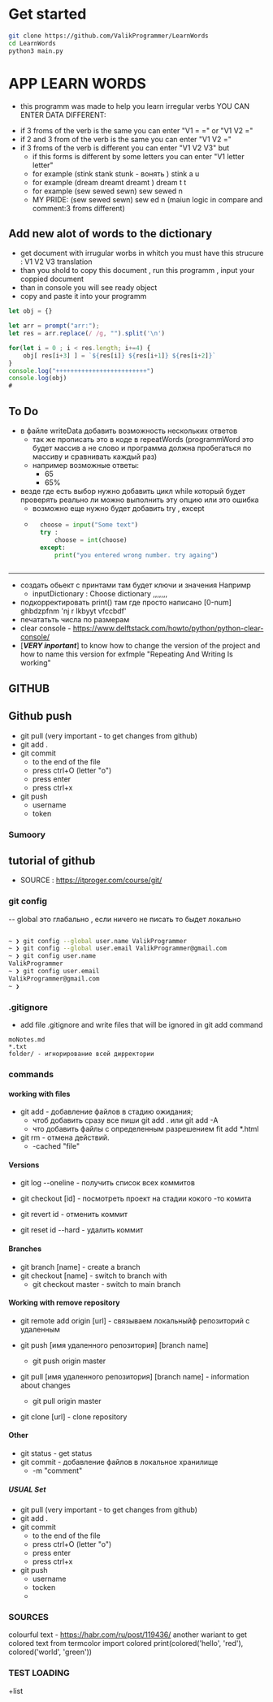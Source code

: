 # Get started
```bash
git clone https://github.com/ValikProgrammer/LearnWords
cd LearnWords
python3 main.py
```
# APP LEARN WORDS
- this programm was made to help you learn irregular verbs
YOU CAN ENTER DATA DIFFERENT:
+ if 3 froms of the verb is the same you can enter  "V1 = =" or "V1 V2 ="
+ if 2 and 3 from of the verb is the same you can enter  "V1 V2 ="
+ if 3 froms of the verb is different you can enter "V1 V2 V3" but
    + if this forms is different by some letters you can enter "V1 letter letter"
    + for example (stink stank stunk - вонять ) stink a u
    + for example (dream dreamt dreamt ) dream t t
    + for example (sew sewed sewn) sew sewed n
    + MY PRIDE: (sew sewed sewn) sew ed n (maiun logic in compare and comment:3 froms different)


## Add new alot of words to the dictionary 
+ get document with irrugular worbs in whitch you must have this strucure : V1 V2 V3 translation
+ than you shold to copy this document , run this programm , input your coppied document
+ than in console you will see ready object
+ copy and paste it into your programm

```javascript
let obj = {}

let arr = prompt("arr:");
let res = arr.replace(/ /g, "").split('\n')

for(let i = 0 ; i < res.length; i+=4) {
    obj[ res[i+3] ] = `${res[i]} ${res[i+1]} ${res[i+2]}`
}
console.log("+++++++++++++++++++++++++")
console.log(obj)
# 
```
## To Do
+ в файле writeData добавить возможность нескольких ответов 
    + так же прописать это в коде в repeatWords (programmWord это будет массив а не слово и программа должна пробегаться по массиву и сравнивать каждый раз)
    + например возможные ответы:
        + 65
        + 65%
+ везде где есть выбор нужно добавить цикл  while который будет проверять реально ли можно выполнить эту опцию или это ошибка
    + возможно еще нужно будет добавить try , except
    + ```python
        choose = input("Some text")
        try :
            choose = int(choose)
        except:
            print("you entered wrong number. try againg")

    ```
--------
+ создать обьект с принтами там будет ключи и значения Напримр
	+ inputDictionary : Choose dictionary ,,,,,,,
+ подкорректировать print() там где просто написано [0-num] ghbdzpfnm 'nj r lkbyyt vfccbdf'
+ печататьть числа по размерам
+ clear console - https://www.delftstack.com/howto/python/python-clear-console/
+ [***VERY inportant***] to know how to change the version of the project and how to name this version for exfmple "Repeating And Writing Is working"

## GITHUB
## Github push

<!--+ git clone https://github.com/ValikProgrammer/LearnWords   -->
+ git pull (very important - to get changes from github)
+ git add . 
+ git commit
    + to the end of the file
    + press ctrl+O (letter "o")
    + press enter
    + press ctrl+x
+ git push
    + username
    + token

### Sumoory

## tutorial of github 
+ SOURCE : https://itproger.com/course/git/
### git config
-- global это глабально , если ничего не писать то быдет локально
```bash

~ ❯ git config --global user.name ValikProgrammer                                                                 17:09:54
~ ❯ git config --global user.email ValikProgrammer@gmail.com                                                      17:10:34
~ ❯ git config user.name                                                                                          17:11:04
ValikProgrammer
~ ❯ git config user.email                                                                                         17:11:15
ValikProgrammer@gmail.com
~ ❯     

```
### .gitignore
+ add file .gitignore and write files that will be ignored in git add command
```
moNotes.md
*.txt
folder/ - игнорирование всей дирректории
```


### commands
#### working with files
+ git add - добавление файлов в стадию ожидания;
    + чтоб добавить сразу все пиши git add . или git add -A
    + что добавить файлы с определенным разрешением fit add *.html
+ git rm - отмена действий.
    + -cached "file"

#### Versions
+ git log --oneline - получить список всех коммитов
+ git checkout [id] - посмотреть проект на стадии кокого -то комита

+ git revert id - отменить коммит
+ git reset id --hard - удалить коммит

#### Branches
+ git branch [name] - create a branch
+ git checkout [name] - switch to branch with 
    + git checkout master - switch to main branch

#### Working with remove repository
+ git remote add origin [url] - связываем локальныйф репозиторий с удаленным
+ git push [имя удаленного репозитория] [branch name]
    + git push origin master

+ git pull [имя удаленного репозитория] [branch name] - information about changes
    + git pull origin master

+  git clone [url] - clone repository
#### Other
+ git status - get status
+ git commit - добавление файлов в локальное хранилище
    + -m "comment"



##### USUAL Set

<!--+ git clone https://github.com/ValikProgrammer/LearnWords   -->
+ git pull (very important - to get changes from github)
+ git add . 
+ git commit
    + to the end of the file
    + press ctrl+O (letter "o")
    + press enter
    + press ctrl+x
+ git push
    + username
    + tocken
    + 
### SOURCES
colourful text - https://habr.com/ru/post/119436/
another wariant to get colored text
from termcolor import colored
print(colored('hello', 'red'), colored('world', 'green'))
### TEST LOADING
+list

